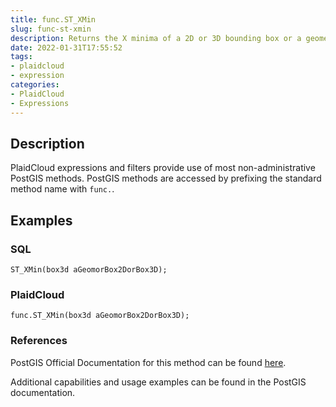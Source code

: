 ```yaml
---
title: func.ST_XMin
slug: func-st-xmin
description: Returns the X minima of a 2D or 3D bounding box or a geometry
date: 2022-01-31T17:55:52
tags:
- plaidcloud
- expression
categories:
- PlaidCloud
- Expressions
---
```



## Description


PlaidCloud expressions and filters provide use of most non-administrative PostGIS methods. PostGIS methods are accessed by prefixing the standard method name with `func.`.



## Examples


### SQL



```
ST_XMin(box3d aGeomorBox2DorBox3D);
```


### PlaidCloud



```
func.ST_XMin(box3d aGeomorBox2DorBox3D);
```


### References


PostGIS Official Documentation for this method can be found [here](https://postgis.net/docs/manual-3.1/ST_XMin.html).



Additional capabilities and usage examples can be found in the PostGIS documentation.


